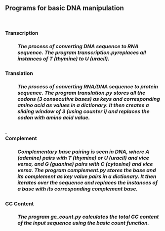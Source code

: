 <h2> Programs for basic DNA manipulation </h2><br>
<h3><dl>
<dt>Transcription</dt>
  <h5><dd>The process of converting DNA sequence to RNA sequence. The program <i>transcription.py</i>replaces all instances of T (thymine) to U (uracil).</h5></dd>
<dt>Translation</dt>
<h5><dd>The process of converting RNA/DNA sequence to protein sequence. The program <i>translation.py</i> stores all the codons (3 consecutive bases) as keys and corresponding amino acid as values in a dictionary. It then creates a sliding window of 3 (using counter i) and replaces the codon with amino acid value.</h5></dd>.
<dt>Complement</dt>
<h5><dd>Complementary base pairing is seen in DNA, where A (adenine) pairs with T (thymine) or U (uracil) and vice versa, and G (guanine) pairs with C (cytosine) and vice versa. The program <i>complement.py</i> stores the base and its complement as key value pairs in a dictionary. It then iterates over the sequence and replaces the instances of a base with its corresponding complement base. </h5></dd>
<dt>GC Content</dt>
<h5><dd>The program <i>gc_count.py</i> calculates the total GC content of the input sequence using the basic count function.</h5></dd>
</h3></dl>
